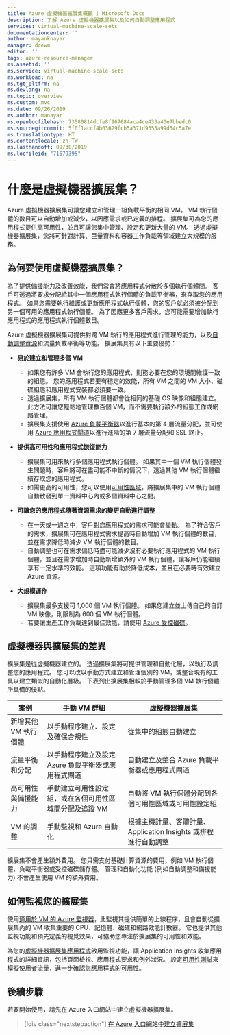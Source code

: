 ```yaml
---
title: Azure 虛擬機器擴展集概觀 | Microsoft Docs
description: 了解 Azure 虛擬機器擴展集以及如何自動調整應用程式
services: virtual-machine-scale-sets
documentationcenter: ''
author: mayanknayar
manager: drewm
editor: ''
tags: azure-resource-manager
ms.assetid: ''
ms.service: virtual-machine-scale-sets
ms.workload: na
ms.tgt_pltfrm: na
ms.devlang: na
ms.topic: overview
ms.custom: mvc
ms.date: 09/26/2019
ms.author: manayar
ms.openlocfilehash: 73580814dcfe8f967684aca4ce433a40e7bbedc0
ms.sourcegitcommit: 5f0f1accf4b03629fcb5a371d9355a99d54c5a7e
ms.translationtype: HT
ms.contentlocale: zh-TW
ms.lasthandoff: 09/30/2019
ms.locfileid: "71679395"
---
```

# <a name="what-are-virtual-machine-scale-sets"></a>什麼是虛擬機器擴展集？
Azure 虛擬機器擴展集可讓您建立和管理一組負載平衡的相同 VM。 VM 執行個體的數目可以自動增加或減少，以因應需求或已定義的排程。 擴展集可為您的應用程式提供高可用性，並且可讓您集中管理、設定和更新大量的 VM。 透過虛擬機器擴展集，您將可針對計算、巨量資料和容器工作負載等領域建立大規模的服務。


## <a name="why-use-virtual-machine-scale-sets"></a>為何要使用虛擬機器擴展集？
為了提供備援能力及改善效能，我們常會將應用程式分散於多個執行個體間。 客戶可透過將要求分配給其中一個應用程式執行個體的負載平衡器，來存取您的應用程式。 如果您需要執行維護或更新應用程式執行個體，您的客戶就必須被分配到另一個可用的應用程式執行個體。 為了因應更多客戶需求，您可能需要增加執行應用程式的應用程式執行個體數目。

Azure 虛擬機器擴展集可提供對跨 VM 執行的應用程式進行管理的能力，以及[自動調整資源](virtual-machine-scale-sets-autoscale-overview.md)和流量負載平衡等功能。 擴展集具有以下主要優勢：

- **易於建立和管理多個 VM**
    - 如果您有許多 VM 會執行您的應用程式，則務必要在您的環境間維護一致的組態。 您的應用程式若要有穩定的效能，所有 VM 之間的 VM 大小、磁碟組態和應用程式安裝都必須要一致。
    - 透過擴展集，所有 VM 執行個體都會從相同的基礎 OS 映像和組態建立。 此方法可讓您輕鬆地管理數百個 VM，而不需要執行額外的組態工作或網路管理。
    - 擴展集支援使用 [Azure 負載平衡器](../load-balancer/load-balancer-overview.md)以進行基本的第 4 層流量分配，並可使用 [Azure 應用程式閘道](../application-gateway/application-gateway-introduction.md)以進行進階的第 7 層流量分配和 SSL 終止。

- **提供高可用性和應用程式恢復能力**
    - 擴展集可用來執行多個應用程式執行個體。 如果其中一個 VM 執行個體發生問題時，客戶將可在盡可能不中斷的情況下，透過其他 VM 執行個體繼續存取您的應用程式。
    - 如需更高的可用性，您可以使用[可用性區域](../availability-zones/az-overview.md)，將擴展集中的 VM 執行個體自動散發到單一資料中心內或多個資料中心之間。

- **可讓您的應用程式隨著資源需求的變更自動進行調整**
    - 在一天或一週之中，客戶對您應用程式的需求可能會變動。 為了符合客戶的需求，擴展集可在應用程式需求提高時自動增加 VM 執行個體的數目，並在需求降低時減少 VM 執行個體的數目。
    - 自動調整也可在需求偏低時盡可能減少沒有必要執行應用程式的 VM 執行個體，並且在需求增加時自動新增額外的 VM 執行個體，讓客戶仍能繼續享有一定水準的效能。 這項功能有助於降低成本，並且在必要時有效建立 Azure 資源。

- **大規模運作**
    - 擴展集最多支援可 1,000 個 VM 執行個體。 如果您建立並上傳自己的自訂 VM 映像，則限制為 600 個 VM 執行個體。
    - 若要讓生產工作負載達到最佳效能，請使用 [Azure 受控磁碟](../virtual-machines/windows/managed-disks-overview.md)。


## <a name="differences-between-virtual-machines-and-scale-sets"></a>虛擬機器與擴展集的差異
擴展集是從虛擬機器建立的。 透過擴展集將可提供管理和自動化層，以執行及調整您的應用程式。 您可以改以手動方式建立和管理個別的 VM，或整合現有的工具以建立類似的自動化層級。 下表列出擴展集相較於手動管理多個 VM 執行個體所具備的優點。

| 案例                           | 手動 VM 群組                                                                    | 虛擬機器擴展集 |
|------------------------------------|----------------------------------------------------------------------------------------|---------------------------|
| 新增其他 VM 執行個體        | 以手動程序建立、設定及確保合規性                             | 從集中的組態自動建立 |
| 流量平衡和分配 | 以手動程序建立及設定 Azure 負載平衡器或應用程式閘道      | 自動建立及整合 Azure 負載平衡器或應用程式閘道 |
| 高可用性與備援能力   | 手動建立可用性設定組，或在各個可用性區域間分配及追蹤 VM | 自動將 VM 執行個體分配到各個可用性區域或可用性設定組 |
| VM 的調整                     | 手動監視和 Azure 自動化                                                 | 根據主機計量、客體計量、Application Insights 或排程進行自動調整 |

擴展集不會產生額外費用。 您只需支付基礎計算資源的費用，例如 VM 執行個體、負載平衡器或受控磁碟儲存體。 管理和自動化功能 (例如自動調整和備援能力) 不會產生使用 VM 的額外費用。

## <a name="how-to-monitor-your-scale-sets"></a>如何監視您的擴展集

使用[適用於 VM 的 Azure 監視器](../azure-monitor/insights/vminsights-overview.md)，此監視其提供簡單的上線程序，且會自動從擴展集內的 VM 收集重要的 CPU、記憶體、磁碟和網路效能計數器。 它也提供其他監視功能和預先定義的視覺效果，可協助您專注於擴展集的可用性和效能。

為您的[虛擬機器擴展集應用程式](../azure-monitor/app/azure-vm-vmss-apps.md)啟用監視功能，讓 Application Insights 收集應用程式的詳細資訊，包括頁面檢視、應用程式要求和例外狀況。 設定[可用性測試](../azure-monitor/app/monitor-web-app-availability.md)來模擬使用者流量，進一步確認您應用程式的可用性。

## <a name="next-steps"></a>後續步驟
若要開始使用，請先在 Azure 入口網站中建立虛擬機器擴展集。

> [!div class="nextstepaction"]
> [在 Azure 入口網站中建立擴展集](quick-create-portal.md)
